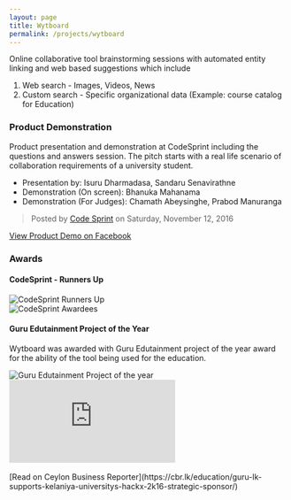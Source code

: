 ```yaml
---
layout: page
title: Wytboard
permalink: /projects/wytboard
---
```


Online collaborative tool brainstorming sessions with automated entity linking and web
based suggestions which include
1. Web search - Images, Videos, News
2. Custom search - Specific organizational data (Example: course catalog for Education)

### Product Demonstration

Product presentation and demonstration at CodeSprint including the questions and answers session. The pitch starts with a real life scenario of
collaboration requirements of a university student.

* Presentation by: Isuru Dharmadasa, Sandaru Senavirathne
* Demonstration (On screen): Bhanuka Mahanama
* Demonstration (For Judges): Chamath Abeysinghe, Prabod Manuranga

<div class="fb-video" data-href="https://www.facebook.com/CodeSprint/videos/1757666967831271/" data-width="500" data-show-text="false">
  <blockquote cite="https://developers.facebook.com/CodeSprint/videos/1757666967831271/" class="fb-xfbml-parse-ignore">
    <a href="https://developers.facebook.com/CodeSprint/videos/1757666967831271/"></a>
    <p></p>
    Posted by <a href="https://www.facebook.com/CodeSprint/">Code Sprint</a> on Saturday, November 12, 2016
  </blockquote>
</div>

[View Product Demo on Facebook](https://www.facebook.com/CodeSprint/videos/1757666967831271/)


### Awards

#### CodeSprint - Runners Up

<img src="{{ site.baseurl }}/images/wytboard/codesprint.jpg" alt="CodeSprint Runners Up" title="CodeSprint Runners Up">

<br>

<img src="{{ site.baseurl }}/images/wytboard/codesprint-winners.jpg" alt="CodeSprint Awardees" title="CodeSprint Awardees">

#### Guru Edutainment Project of the Year

Wytboard was awarded with Guru Edutainment project of the year award for the ability of the tool being used for the education.


<img src="{{ site.baseurl }}/images/wytboard/edutainment-project-2016.jpg" alt="Guru Edutainment Project of the year" title="Guru Edutainment Project of the year">

<div class='embed-container'>
  <iframe src='https://cbr.lk/education/guru-lk-supports-kelaniya-universitys-hackx-2k16-strategic-sponsor/' style='border:0'></iframe>
</div>

<br>
[Read on Ceylon Business Reporter](https://cbr.lk/education/guru-lk-supports-kelaniya-universitys-hackx-2k16-strategic-sponsor/)
